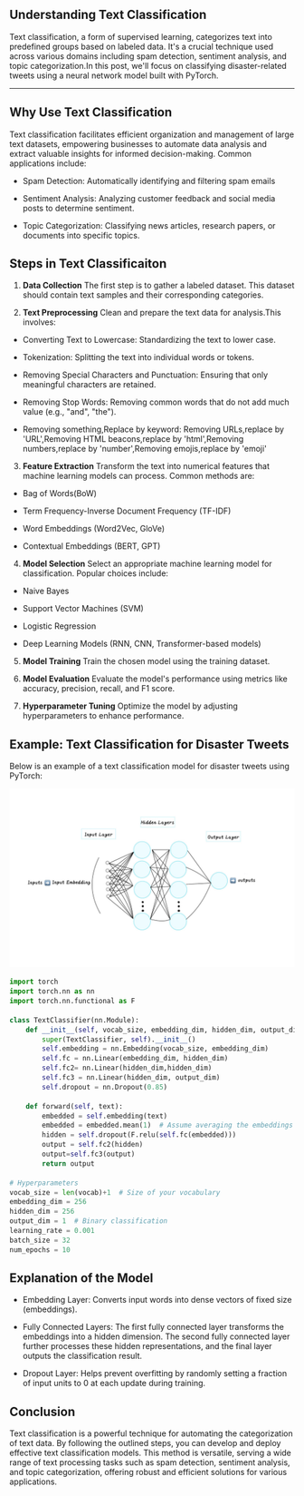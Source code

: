 ## Understanding Text Classification ##

Text classification, a form of supervised learning, categorizes text into predefined groups based on labeled data. It's a crucial technique used across various domains including spam detection, sentiment analysis, and topic categorization.In this post, we'll focus on classifying disaster-related tweets using a neural network model built with PyTorch.

---

## Why Use Text Classification ##

Text classification facilitates efficient organization and management of large text datasets, empowering businesses to automate data analysis and extract valuable insights for informed decision-making. Common applications include:

+ Spam Detection: Automatically identifying and filtering spam emails


+ Sentiment Analysis: Analyzing customer feedback and social media posts to determine sentiment.


+ Topic Categorization: Classifying news articles, research papers, or documents into specific topics.

## Steps in Text Classificaiton ##

1. **Data Collection**
The first step is to gather a labeled dataset. This dataset should contain text samples and their corresponding categories.


2. **Text Preprocessing**
Clean and prepare the text data for analysis.This involves:
+ Converting Text to Lowercase: Standardizing the text to lower case.


+ Tokenization: Splitting the text into individual words or tokens.


+ Removing Special Characters and Punctuation: Ensuring that only meaningful characters are retained.


+ Removing Stop Words: Removing common words that do not add much value (e.g., "and", "the").


+ Removing something,Replace by keyword: Removing URLs,replace by 'URL',Removing HTML beacons,replace by 'html',Removing numbers,replace by 'number',Removing emojis,replace by 'emoji'


3. **Feature Extraction**
Transform the text into numerical features that machine learning models can process. Common methods are:
+ Bag of Words(BoW)


+ Term Frequency-Inverse Document Frequency (TF-IDF)


+ Word Embeddings (Word2Vec, GloVe)


+ Contextual Embeddings (BERT, GPT)


4. **Model Selection**
Select an appropriate machine learning model for classification. Popular choices include:
+ Naive Bayes


+ Support Vector Machines (SVM)


+ Logistic Regression


+ Deep Learning Models (RNN, CNN, Transformer-based models)


5. **Model Training**
Train the chosen model using the training dataset.


6. **Model Evaluation**
Evaluate the model's performance using metrics like accuracy, precision, recall, and F1 score.


7. **Hyperparameter Tuning**
Optimize the model by adjusting hyperparameters to enhance performance.

## Example: Text Classification for Disaster Tweets ##
Below is an example of a text classification model for disaster tweets using PyTorch:

![Neural Network Architecture.jpg](images/NeuralNetwork.jpg)

```python
import torch
import torch.nn as nn
import torch.nn.functional as F

class TextClassifier(nn.Module):
    def __init__(self, vocab_size, embedding_dim, hidden_dim, output_dim):
        super(TextClassifier, self).__init__()
        self.embedding = nn.Embedding(vocab_size, embedding_dim)
        self.fc = nn.Linear(embedding_dim, hidden_dim)
        self.fc2= nn.Linear(hidden_dim,hidden_dim)
        self.fc3 = nn.Linear(hidden_dim, output_dim)
        self.dropout = nn.Dropout(0.85)

    def forward(self, text):
        embedded = self.embedding(text)
        embedded = embedded.mean(1)  # Assume averaging the embeddings is the feature
        hidden = self.dropout(F.relu(self.fc(embedded)))
        output = self.fc2(hidden)
        output=self.fc3(output)
        return output
    
# Hyperparameters
vocab_size = len(vocab)+1  # Size of your vocabulary
embedding_dim = 256
hidden_dim = 256
output_dim = 1  # Binary classification
learning_rate = 0.001
batch_size = 32
num_epochs = 10
```

## Explanation of the Model ##
+ Embedding Layer: Converts input words into dense vectors of fixed size (embeddings).


+ Fully Connected Layers: The first fully connected layer transforms the embeddings into a hidden dimension. The second fully connected layer further processes these hidden representations, and the final layer outputs the classification result.


+ Dropout Layer: Helps prevent overfitting by randomly setting a fraction of input units to 0 at each update during training.

## Conclusion ##
Text classification is a powerful technique for automating the categorization of text data. By following the outlined steps, you can develop and deploy effective text classification models. This method is versatile, serving a wide range of text processing tasks such as spam detection, sentiment analysis, and topic categorization, offering robust and efficient solutions for various applications.
